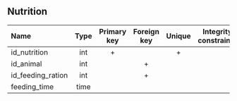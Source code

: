 ## Nutrition

 |Name|Type|Primary key|Foreign key|Unique|Integrity constraints|Null/not null|
 |:----|:----:|:-----------:|:-----------:|:------:|:----------------------:|:------:|
 |id_nutrition|int|+| | + | |not null|
 |id_animal|int| | +| | | not null|
 |id_feeding_ration|int| | +| | | not null|
 |feeding_time|time| | | | | not null|